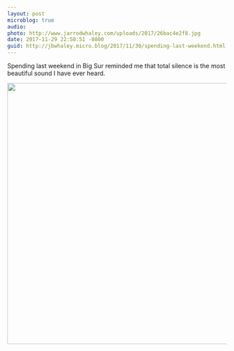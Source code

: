 ```yaml
---
layout: post
microblog: true
audio: 
photo: http://www.jarrodwhaley.com/uploads/2017/26bac4e2f8.jpg
date: 2017-11-29 22:50:51 -0800
guid: http://jbwhaley.micro.blog/2017/11/30/spending-last-weekend.html
---
```

Spending last weekend in Big Sur reminded me that total silence is the most beautiful sound I have ever heard.

<img src="http://www.jarrodwhaley.com/uploads/2017/26bac4e2f8.jpg" width="600" height="600" />
